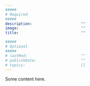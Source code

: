 ```yaml
---
#####
# Required
#####
description:                      ""
image:                            ""
title:                            ""

#####
# Optional
#####
# lastMod:                        ""
# publishDate:                    ""
# topics:                         []
---
```

Some content here.